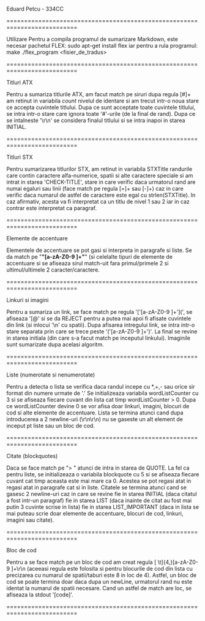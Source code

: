 Eduard Petcu - 334CC

==========================================================================

Utilizare
Pentru a compila programul de sumarizare Markdown, este necesar pachetul FLEX:
sudo apt-get install flex
iar pentru a rula programul:
make
./flex_program <fisier_de_tradus>

==========================================================================

Titluri ATX

Pentru a sumariza titlurile ATX, am facut match pe siruri dupa regula [#]+ 
am retinut in variabila *count* nivelul de identare si am trecut
intr-o noua stare ce accepta cuvintele titlului. Dupa ce sunt acceptate toate
cuvintele titlului, se intra intr-o stare care ignora toate '#'-urile (de la 
final de rand). Dupa ce se intalneste '\r\n' se considera finalul titlului 
si se intra inapoi in starea INITIAL.

==========================================================================

Titluri STX

Pentru sumarizarea titlurilor STX, am retinut in variabila STXTitle
randurile care contin caractere alfa-numerice, spatii si alte caractere
speciale si am intrat in starea 'CHECK-TITLE', stare in care verific daca 
urmatorul rand are numai egaluri sau linii (face match pe regula [=]+ sau
[-]+) caz in care verific daca numarul de astfel de caractere este egal
cu strlen(STXTitle). In caz afirmativ, acesta va fi interpretat ca un titlu
de nivel 1 sau 2 iar in caz contrar este interpretat ca paragraf.

==========================================================================

Elemente de accentuare

Elementele de accentuare se pot gasi si interpreta in paragrafe si liste.
Se da match pe "**"[a-zA-Z0-9 ]+"**" (si celelalte tipuri de elemente de 
accentuare si se afiseaza sirul match-uit fara primul/primele 2 si 
ultimul/ultimele 2 caracter/caractere.

==========================================================================

Linkuri si imagini

Pentru a sumariza un link, se face match pe regula
'['[a-zA-Z0-9 ]+'](', se afiseaza '[@' si se da REJECT pentru a putea mai apoi
fi afisate cuvintele din link (si inlocui '\n' cu spatii).
Dupa afisarea intregului link, se intra intr-o stare separata prin care se trece
peste '('[a-zA-Z0-9 ]+')'. La final se revine in starea initiala (din care s-a
facut match pe inceputul linkului).
Imaginile sunt sumarizate dupa acelasi algoritm.

==========================================================================

Liste (numerotate si nenumerotate)

Pentru a detecta o lista se verifica daca randul incepe cu *,+,- sau orice
sir format din numere urmate de '.'
Se initializeaza variabila wordListCounter cu 3 si se afiseaza fiecare cuvant
din lista cat timp wordListCounter > 0. 
Dupa ce wordListCounter devine 0 se vor afisa doar linkuri, imagini, blocuri
de cod si alte elemente de accentuare.
Lista se termina atunci cand dupa introducerea a 2 newline-uri (\r\n\r\n)
nu se gaseste un alt element de inceput pt liste sau un bloc de cod.

==========================================================================

Citate (blockquotes)

Daca se face match pe "> " atunci de intra in starea de QUOTE. La fel ca pentru
liste, se initializeaza o variabila blockquote cu 5 si se afiseaza fiecare
cuvant cat timp aceasta este mai mare ca 0. Acestea se pot regasi atat in
regasi atat in paragrafe cat si in liste. 
Citatele se termina atunci cand se gasesc 2 newline-uri caz in care 
se revine fie in starea INITIAL (daca citatul a fost intr-un paragraf)
fie in starea LIST (daca inainte de citat au fost mai putin 3 cuvinte
scrise in lista) fie in starea LIST_IMPORTANT (daca in lista se mai puteau
scrie doar elemente de accentuare, blocuri de cod, linkuri, imagini sau
citate).

==========================================================================

Bloc de cod

Pentru a se face match pe un bloc de cod am creat regula 
[ \t]{4,}[a-zA-Z0-9 ]+\r\n (aceeasi regula este folosita si pentru blocurile de 
cod din lista cu precizarea cu numarul de spatii/taburi este 8 in loc de 4).
Astfel, un bloc de cod se poate termina doar daca dupa un newLine, urmatorul
rand nu este identat la numarul de spatii necesare.
Cand un astfel de match are loc, se afiseaza la stdout '[code]'.

==========================================================================
